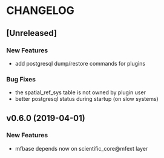 # CHANGELOG


## [Unreleased]

### New Features
- add postgresql dump/restore commands for plugins


### Bug Fixes
- the spatial_ref_sys table is not owned by plugin user
- better postgresql status during startup (on slow systems)





## v0.6.0 (2019-04-01)

### New Features
- mfbase depends now on scientific_core@mfext layer






